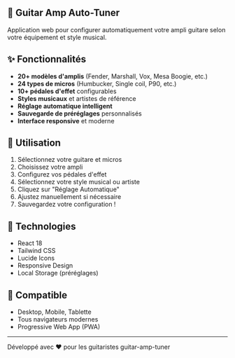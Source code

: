 ## 🎸 Guitar Amp Auto-Tuner

Application web pour configurer automatiquement votre ampli guitare selon votre équipement et style musical.

## ✨ Fonctionnalités

- **20+ modèles d'amplis** (Fender, Marshall, Vox, Mesa Boogie, etc.)
- **24 types de micros** (Humbucker, Single coil, P90, etc.)
- **10+ pédales d'effet** configurables
- **Styles musicaux** et artistes de référence
- **Réglage automatique intelligent**
- **Sauvegarde de préréglages** personnalisés
- **Interface responsive** et moderne

## 🚀 Utilisation

1. Sélectionnez votre guitare et micros
2. Choisissez votre ampli 
3. Configurez vos pédales d'effet
4. Sélectionnez votre style musical ou artiste
5. Cliquez sur "Réglage Automatique"
6. Ajustez manuellement si nécessaire
7. Sauvegardez votre configuration !

## 🔧 Technologies

- React 18
- Tailwind CSS
- Lucide Icons
- Responsive Design
- Local Storage (préréglages)

## 📱 Compatible

- Desktop, Mobile, Tablette
- Tous navigateurs modernes
- Progressive Web App (PWA)

---

Développé avec ❤️ pour les guitaristes guitar-amp-tuner
